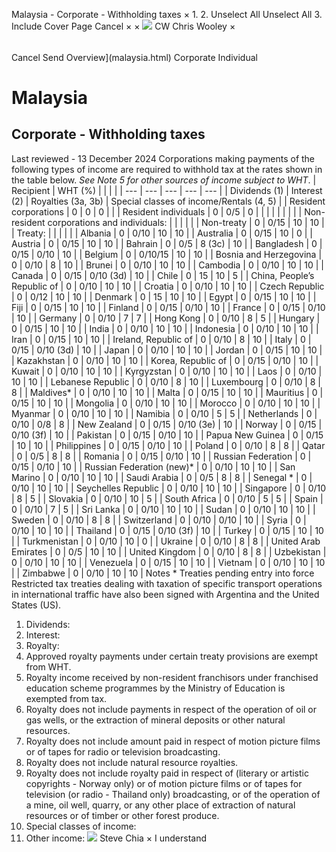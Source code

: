 Malaysia - Corporate - Withholding taxes
×
1.
2.
Unselect All
Unselect All
3.
Include Cover Page
Cancel
×
×
![](-/media/world-wide-tax-summaries/attachments/global---chris-wooley.ashx%3Frev=ac5e5f3223b34096b1afc2a6009c7320&revision=ac5e5f32-23b3-4096-b1af-c2a6009c7320&hash=859B7ADC84DC2CBEC9760E9E6EE7DE6D0A8BFCDF)
CW
Chris Wooley
×
######
Cancel
Send
Overview](malaysia.html)
Corporate
Individual
# Malaysia
## Corporate - Withholding taxes
Last reviewed - 13 December 2024
Corporations making payments of the following types of income are required to withhold tax at the rates shown in the table below. *See Note 5 for other sources of income subject to WHT*.
| Recipient | WHT (%) | | | |
| --- | --- | --- | --- | --- |
| Dividends (1) | Interest (2) | Royalties (3a, 3b) | Special classes of income/Rentals (4, 5) |
| Resident corporations | 0 | 0 | 0 |  |
| Resident individuals | 0 | 0/5 | 0 |  |
|  |  |  |  |  |
| Non-resident corporations and individuals: |  |  |  |  |
| Non-treaty | 0 | 0/15 | 10 | 10 |
| Treaty: |  |  |  |  |
| Albania | 0 | 0/10 | 10 | 10 |
| Australia | 0 | 0/15 | 10 | 0 |
| Austria | 0 | 0/15 | 10 | 10 |
| Bahrain | 0 | 0/5 | 8 (3c) | 10 |
| Bangladesh | 0 | 0/15 | 0/10 | 10 |
| Belgium | 0 | 0/10/15 | 10 | 10 |
| Bosnia and Herzegovina | 0 | 0/10 | 8 | 10 |
| Brunei | 0 | 0/10 | 10 | 10 |
| Cambodia | 0 | 0/10 | 10 | 10 |
| Canada | 0 | 0/15 | 0/10 (3d) | 10 |
| Chile | 0 | 15 | 10 | 5 |
| China, People’s Republic of | 0 | 0/10 | 10 | 10 |
| Croatia | 0 | 0/10 | 10 | 10 |
| Czech Republic | 0 | 0/12 | 10 | 10 |
| Denmark | 0 | 15 | 10 | 10 |
| Egypt | 0 | 0/15 | 10 | 10 |
| Fiji | 0 | 0/15 | 10 | 10 |
| Finland | 0 | 0/15 | 0/10 | 10 |
| France | 0 | 0/15 | 0/10 | 10 |
| Germany | 0 | 0/10 | 7 | 7 |
| Hong Kong | 0 | 0/10 | 8 | 5 |
| Hungary | 0 | 0/15 | 10 | 10 |
| India | 0 | 0/10 | 10 | 10 |
| Indonesia | 0 | 0/10 | 10 | 10 |
| Iran | 0 | 0/15 | 10 | 10 |
| Ireland, Republic of | 0 | 0/10 | 8 | 10 |
| Italy | 0 | 0/15 | 0/10 (3d) | 10 |
| Japan | 0 | 0/10 | 10 | 10 |
| Jordan | 0 | 0/15 | 10 | 10 |
| Kazakhstan | 0 | 0/10 | 10 | 10 |
| Korea, Republic of | 0 | 0/15 | 0/10 | 10 |
| Kuwait | 0 | 0/10 | 10 | 10 |
| Kyrgyzstan | 0 | 0/10 | 10 | 10 |
| Laos | 0 | 0/10 | 10 | 10 |
| Lebanese Republic | 0 | 0/10 | 8 | 10 |
| Luxembourg | 0 | 0/10 | 8 | 8 |
| Maldives\* | 0 | 0/10 | 10 | 10 |
| Malta | 0 | 0/15 | 10 | 10 |
| Mauritius | 0 | 0/15 | 10 | 10 |
| Mongolia | 0 | 0/10 | 10 | 10 |
| Morocco | 0 | 0/10 | 10 | 10 |
| Myanmar | 0 | 0/10 | 10 | 10 |
| Namibia | 0 | 0/10 | 5 | 5 |
| Netherlands | 0 | 0/10 | 0/8 | 8 |
| New Zealand | 0 | 0/15 | 0/10 (3e) | 10 |
| Norway | 0 | 0/15 | 0/10 (3f) | 10 |
| Pakistan | 0 | 0/15 | 0/10 | 10 |
| Papua New Guinea | 0 | 0/15 | 10 | 10 |
| Philippines | 0 | 0/15 | 0/10 | 10 |
| Poland | 0 | 0/10 | 8 | 8 |
| Qatar | 0 | 0/5 | 8 | 8 |
| Romania | 0 | 0/15 | 0/10 | 10 |
| Russian Federation | 0 | 0/15 | 0/10 | 10 |
| Russian Federation (new)\* | 0 | 0/10 | 10 | 10 |
| San Marino | 0 | 0/10 | 10 | 10 |
| Saudi Arabia | 0 | 0/5 | 8 | 8 |
| Senegal \* | 0 | 0/10 | 10 | 10 |
| Seychelles Republic | 0 | 0/10 | 10 | 10 |
| Singapore | 0 | 0/10 | 8 | 5 |
| Slovakia | 0 | 0/10 | 10 | 5 |
| South Africa | 0 | 0/10 | 5 | 5 |
| Spain | 0 | 0/10 | 7 | 5 |
| Sri Lanka | 0 | 0/10 | 10 | 10 |
| Sudan | 0 | 0/10 | 10 | 10 |
| Sweden | 0 | 0/10 | 8 | 8 |
| Switzerland | 0 | 0/10 | 0/10 | 10 |
| Syria | 0 | 0/10 | 10 | 10 |
| Thailand | 0 | 0/15 | 0/10 (3f) | 10 |
| Turkey | 0 | 0/15 | 10 | 10 |
| Turkmenistan | 0 | 0/10 | 10 | 0 |
| Ukraine | 0 | 0/10 | 8 | 8 |
| United Arab Emirates | 0 | 0/5 | 10 | 10 |
| United Kingdom | 0 | 0/10 | 8 | 8 |
| Uzbekistan | 0 | 0/10 | 10 | 10 |
| Venezuela | 0 | 0/15 | 10 | 10 |
| Vietnam | 0 | 0/10 | 10 | 10 |
| Zimbabwe | 0 | 0/10 | 10 | 10 |
Notes
\* Treaties pending entry into force
Restricted tax treaties dealing with taxation of specific transport operations in international traffic have also been signed with Argentina and the United States (US).
1. Dividends:
2. Interest:
3. Royalty:
1. Approved royalty payments under certain treaty provisions are exempt from WHT.
2. Royalty income received by non-resident franchisors under franchised education scheme programmes by the Ministry of Education is exempted from tax.
3. Royalty does not include payments in respect of the operation of oil or gas wells, or the extraction of mineral deposits or other natural resources.
4. Royalty does not include amount paid in respect of motion picture films or of tapes for radio or television broadcasting.
5. Royalty does not include natural resource royalties.
6. Royalty does not include royalty paid in respect of (literary or artistic copyrights - Norway only) or of motion picture films or of tapes for television (or radio - Thailand only) broadcasting, or of the operation of a mine, oil well, quarry, or any other place of extraction of natural resources or of timber or other forest produce.
4. Special classes of income:
5. Other income:
![](-/media/world-wide-tax-summaries/malaysiasteve-chiastevechiasqjpg20241212012724686.ashx%3Frev=19756e5d7f9c4aed89aee4f9db5fcd22&revision=19756e5d-7f9c-4aed-89ae-e4f9db5fcd22&hash=9CB90707118F80BE4DD1C35CB65470D28EC77A79)
Steve Chia
×
I understand